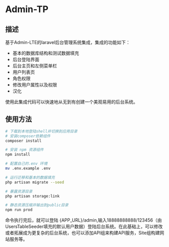 # Admin-TP

## 描述

基于Admin-LTE的laravel后台管理系统集成，集成的功能如下：

- 基本的数据库结构和测试数据填充
- 后台登陆界面
- 后台主页和左侧菜单栏
- 用户列表页
- 角色权限
- 修改用户属性以及权限
- 汉化

使用此集成代码可以快速地从无到有创建一个美观易用的后台系统。

## 使用方法

```bash
# 下载到本地登陆shell并切换到应用目录
# 安装composer依赖组件
composer install

# 安装 npm 资源组件
npm install

# 配置自己的.env 环境
mv .env.example .env

# 运行迁移和基本的数据填充
php artisan migrate --seed

# 暴露资源目录
php artisan storage:link

# 静态资源压缩并输出到public目录
npm run prod

```

命令执行完后，就可以登陆 {APP_URL}/admin,输入18888888888/123456（由UsersTableSeeder填充的默认用户数据）登陆后台系统。在此基础上，可以修改或者拓展成为更复杂的后台系统，也可以添加API组来构建API服务，Site组构建网站服务等。
